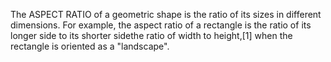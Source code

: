 The ASPECT RATIO of a geometric shape is the ratio of its sizes in different dimensions. For example, the aspect ratio of a rectangle is the ratio of its longer side to its shorter sidethe ratio of width to height,[1] when the rectangle is oriented as a "landscape".
